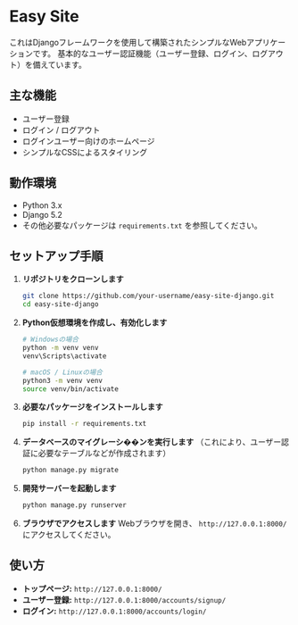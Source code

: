 # Easy Site

これはDjangoフレームワークを使用して構築されたシンプルなWebアプリケーションです。
基本的なユーザー認証機能（ユーザー登録、ログイン、ログアウト）を備えています。

## 主な機能

-   ユーザー登録
-   ログイン / ログアウト
-   ログインユーザー向けのホームページ
-   シンプルなCSSによるスタイリング

## 動作環境

-   Python 3.x
-   Django 5.2
-   その他必要なパッケージは `requirements.txt` を参照してください。

## セットアップ手順

1.  **リポジトリをクローンします**
    ```bash
    git clone https://github.com/your-username/easy-site-django.git
    cd easy-site-django
    ```

2.  **Python仮想環境を作成し、有効化します**
    ```bash
    # Windowsの場合
    python -m venv venv
    venv\Scripts\activate

    # macOS / Linuxの場合
    python3 -m venv venv
    source venv/bin/activate
    ```

3.  **必要なパッケージをインストールします**
    ```bash
    pip install -r requirements.txt
    ```

4.  **データベースのマイグレーシ��ンを実行します**
    （これにより、ユーザー認証に必要なテーブルなどが作成されます）
    ```bash
    python manage.py migrate
    ```

5.  **開発サーバーを起動します**
    ```bash
    python manage.py runserver
    ```

6.  **ブラウザでアクセスします**
    Webブラウザを開き、 `http://127.0.0.1:8000/` にアクセスしてください。

## 使い方

-   **トップページ:** `http://127.0.0.1:8000/`
-   **ユーザー登録:** `http://127.0.0.1:8000/accounts/signup/`
-   **ログイン:** `http://127.0.0.1:8000/accounts/login/`

